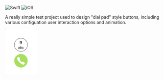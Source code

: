 ![Swift](https://img.shields.io/badge/Swift-5.9.2-orange) ![iOS](https://img.shields.io/badge/iOS-17-orange)

A really simple test project used to design "dial pad" style buttons, including various configuation user interaction options and animation.

![](images/ScreenShot.gif)
